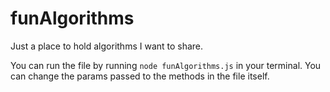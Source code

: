 # funAlgorithms

Just a place to hold algorithms I want to share. 

You can run the file by running `node funAlgorithms.js` in your terminal. You can change the params passed to the methods in the file itself.
